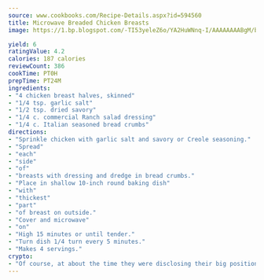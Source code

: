 ```yaml
---
source: www.cookbooks.com/Recipe-Details.aspx?id=594560
title: Microwave Breaded Chicken Breasts
image: https://1.bp.blogspot.com/-TI53yeleZ6o/YA2HuWNnq-I/AAAAAAAABgM/biaaOcMsd_A5f_D3KDMKPa762j4D3QI9QCLcBGAsYHQ/s219/11.png

yield: 6
ratingValue: 4.2
calories: 187 calories
reviewCount: 386
cookTime: PT0H
prepTime: PT24M
ingredients:
- "4 chicken breast halves, skinned"
- "1/4 tsp. garlic salt"
- "1/2 tsp. dried savory"
- "1/4 c. commercial Ranch salad dressing"
- "1/4 c. Italian seasoned bread crumbs"
directions:
- "Sprinkle chicken with garlic salt and savory or Creole seasoning."
- "Spread"
- "each"
- "side"
- "of"
- "breasts with dressing and dredge in bread crumbs."
- "Place in shallow 10-inch round baking dish"
- "with"
- "thickest"
- "part"
- "of breast on outside."
- "Cover and microwave"
- "on"
- "High 15 minutes or until tender."
- "Turn dish 1/4 turn every 5 minutes."
- "Makes 4 servings."
crypto:
- "Of course, at about the time they were disclosing their big position, Bitcoin started to crash."
---
```

